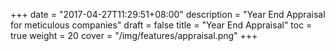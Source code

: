 +++
date = "2017-04-27T11:29:51+08:00"
description = "Year End Appraisal for meticulous companies"
draft = false
title = "Year End Appraisal"
toc = true
weight = 20
cover = "/img/features/appraisal.png"
+++
